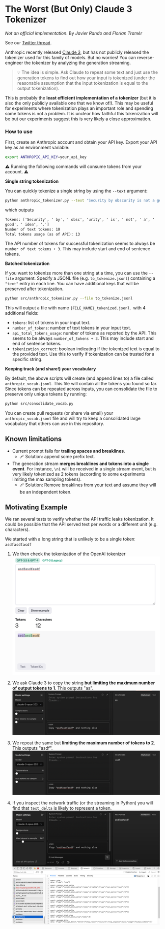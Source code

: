 # The Worst (But Only) Claude 3 Tokenizer

_Not an official implementation_. By _Javier Rando and Florian Tramèr_

See our [Twitter thread](https://twitter.com/javirandor/status/1767602845111492685).

Anthropic recently released [Claude 3](https://www.anthropic.com/news/claude-3-family), but has not publicly released the tokenizer used for this family of models. But no worries! You can reverse-engineer the tokenizer by analyzing the generation streaming.

> 💡 The idea is simple. Ask Claude to repeat some text and just use the generation tokens to find out how your input is tokenized (under the reasonable assumption that the input tokenization is equal to the output tokenization).

This is probably the **least efficient implementation of a tokenizer** (but it is also the only publicly available one that we know of!). This may be useful for experiments where tokenization plays an important role and spending some tokens is not a problem. It is unclear how faithful this tokenization will be but our experiments suggest this is very likely a close approximation.

### How to use

First, create an Anthropic account and obtain your API key. Export your API key as an environment variable:

```bash
export ANTHROPIC_API_KEY=your_api_key
```

⚠️ Running the following commands will consume tokens from your account. ⚠️

**Single string tokenization**

You can quickly tokenize a single string by using the `--text` argument:

```bash
python anthropic_tokenizer.py --text "Security by obscurity is not a good idea."
```

which outputs
```
Tokens: ['Security', ' by', ' obsc', 'urity', ' is', ' not', ' a', ' good', ' idea', '.']
Number of text tokens: 10
Total tokens usage (as of API): 13
```

The API number of tokens for successful tokenization seems to always be `number of text tokens + 3`. This may include start and end of sentence tokens.

**Batched tokenization**

If you want to tokenize more than one string at a time, you can use the `--file` argument. Specify a JSONL file (e.g. `to_tokenize.jsonl`) containing a `"text"` entry in each line. You can have additional keys that will be preserved after tokenization.

```bash
python src/anthropic_tokenizer.py --file to_tokenize.jsonl
```

This will output a file with name `{FILE_NAME}_tokenized.jsonl.` with 4 additional fields:
* `tokens`: list of tokens in your input text.
* `number_of_tokens`: number of text tokens in your input text.
* `api_total_tokens_usage`: number of tokens as reported by the API. This seems to be always `number_of_tokens + 3`. This may include start and end of sentence tokens.
* `tokenization_correct`: boolean indicating if the tokenized text is equal to the provided text. Use this to verify if tokenization can be trusted for a specific string.

**Keeping track (and share!) your vocabulary**

By default, the above scripts will create (and append lines to) a file called `anthropic_vocab.jsonl`. This file will contain all the tokens you found so far. Since tokens can be repeated across inputs, you can consolidate the file to preserve only unique tokens by running:

```bash
python src/consolidate_vocab.py
```

You can create pull requests (or share via email) your `anthropic_vocab.jsonl` file and will try to keep a consolidated large vocabulary that others can use in this repository.

## Known limitations
* Current prompt fails for **trailing spaces and breaklines**.
  * 🩹 Solution: append some prefix text.
* The generation stream **merges breaklines and tokens into a single event**. For instance, `\n1` will be received in a single stream event, but is very likely tokenized as 2 tokens (according to some experiments limiting the max sampling tokens).
  * 🩹 Solution: Remove breaklines from your text and assume they will be an independent token.  

## Motivating Example

We ran several tests to verify whether the API traffic leaks tokenization. It could be possible that the API served text per words or a different unit (e.g. characters).

We started with a long string that is unlikely to be a single token: `asdfasdfasdf`

1. We then check the tokenization of the OpenAI tokenizer
![OpenAI tokenization for asdfasdfasdf](imgs/openai.png)

2. We ask Claude 3 to copy the string **but limiting the maximum number of output tokens to 1**. This outputs "as".
![Claude 3 first token for asdfasdfasdf](imgs/1token.png)

3. We repeat the same but **limiting the maximum number of tokens to 2**. This outputs "asdf".
![Claude 3 first token for asdfasdfasdf](imgs/2tokens.png)

4. If you inspect the network traffic (or the streaming in Python) you will find that `text_delta` is likely to represent a token.
![Network traffic for asdfasdfasdf](imgs/traffic.png)
